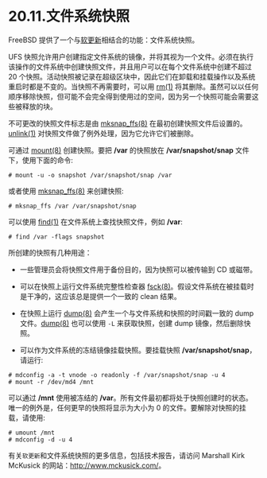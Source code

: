 # 20.11.文件系统快照

FreeBSD 提供了一个与[软更新](https://docs.freebsd.org/en/books/handbook/config/index.html#soft-updates)相结合的功能：文件系统快照。

UFS 快照允许用户创建指定文件系统的镜像，并将其视为一个文件。必须在执行该操作的文件系统中创建快照文件，并且用户可以在每个文件系统中创建不超过 20 个快照。活动快照被记录在超级区块中，因此它们在卸载和挂载操作以及系统重启时都是不变的。当快照不再需要时，可以用 [rm(1)](https://www.freebsd.org/cgi/man.cgi?query=rm&sektion=1&format=html) 将其删除。虽然可以以任何顺序移除快照，但可能不会完全得到使用过的空间，因为另一个快照可能会需要这些被释放的块。

不可更改的快照文件标志是由 [mksnap_ffs(8)](https://www.freebsd.org/cgi/man.cgi?query=mksnap_ffs&sektion=8&format=html) 在最初创建快照文件后设置的。[unlink(1)](https://www.freebsd.org/cgi/man.cgi?query=unlink&sektion=1&format=html) 对快照文件做了例外处理，因为它允许它们被删除。

可通过 [mount(8)](https://www.freebsd.org/cgi/man.cgi?query=mount&sektion=8&format=html) 创建快照。要把 **/var** 的快照放在 **/var/snapshot/snap** 文件下，使用下面的命令:

```shell-sessionl
# mount -u -o snapshot /var/snapshot/snap /var
```

或者使用 [mksnap_ffs(8)](https://www.freebsd.org/cgi/man.cgi?query=mksnap_ffs&sektion=8&format=html) 来创建快照:

```shell-sessionl
# mksnap_ffs /var /var/snapshot/snap
```

可以使用 [find(1)](https://www.freebsd.org/cgi/man.cgi?query=find&sektion=1&format=html) 在文件系统上查找快照文件，例如 **/var**:

```shell-sessionl
# find /var -flags snapshot
```

所创建的快照有几种用途：

- 一些管理员会将快照文件用于备份目的，因为快照可以被传输到 CD 或磁带。

- 可以在快照上运行文件系统完整性检查器 [fsck(8)](https://www.freebsd.org/cgi/man.cgi?query=fsck&sektion=8&format=html)。假设文件系统在被挂载时是干净的，这应该总是提供一个一致的 clean 结果。

- 在快照上运行 [dump(8)](https://www.freebsd.org/cgi/man.cgi?query=dump&sektion=8&format=html) 会产生一个与文件系统和快照的时间戳一致的 dump 文件。[dump(8)](https://www.freebsd.org/cgi/man.cgi?query=dump&sektion=8&format=html) 也可以使用 `-L` 来获取快照，创建 dump 镜像，然后删除快照。

- 可以作为文件系统的冻结镜像挂载快照。要挂载快照 **/var/snapshot/snap**，请运行:

```shell-sessionl
# mdconfig -a -t vnode -o readonly -f /var/snapshot/snap -u 4
# mount -r /dev/md4 /mnt
```

可以通过 **/mnt** 使用被冻结的 **/var**。所有文件最初都将处于快照创建时的状态。唯一的例外是，任何更早的快照将显示为大小为 0 的文件。要解除对快照的挂载，请使用:

```shell-sessionl
# umount /mnt
# mdconfig -d -u 4
```

有关`软更新`和文件系统快照的更多信息，包括技术报告，请访问 Marshall Kirk McKusick 的网站：<http://www.mckusick.com/>。
